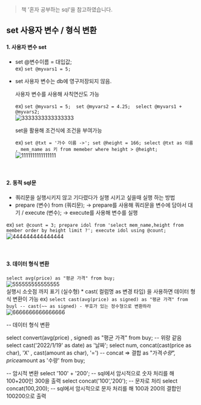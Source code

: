 > 책 '혼자 공부하는 sql'을 참고하였습니다.

## set 사용자 변수 / 형식 변환

#### 1. 사용자 변수 set
* set @변수이름 = 대입값; <br>
ex) ``` set @myvars1 = 5; ```
* set 사용자 변수는 db에 영구저장되지 않음.

	사용자 변수를 사용해 사칙연산도 가능 
	
	ex) ``` set @myvars1 = 5; 
	set @myvars2 = 4.25; 
	select @myvars1 + @myvars2; ```
	<br>
	![3333333333333333](https://user-images.githubusercontent.com/113004818/215254168-15197043-a219-4031-b108-af56716b0cfc.PNG)

	set을 활용해 조건식에 조건을 부여가능
	
	ex) ``` set @txt = '가수 이름 ->';
	set @height = 166;
	select @txt as 이름 , mem_name as 키 from memeber where height > @height; ``` 
	<br>
	![1111111111111111](https://user-images.githubusercontent.com/113004818/215254435-9563785a-2947-48c8-9669-3e3749459d0f.PNG)
	<br><br><br>

#### 2. 동적 sql문
* 쿼리문을 실행시키지 않고 기다렸다가 실행 시키고 싶을때 실행 하는 방법
* prepare (변수) from (쿼리문); -> prepare를 사용해 쿼리문을 변수에 담아서 대기 / execute (변수); -> execute를 사용해 변수를 실행
	
ex) ``` set @count = 3;
prepare idol from 'select mem_name,height from member order by height limit ?';
execute idol using @count; ```
<br>
![444444444444444](https://user-images.githubusercontent.com/113004818/215254716-83faaa7b-bb50-4280-925e-372ec20db1e2.PNG)
<br><br><br>

#### 3. 데이터 형식 변환
``` select avg(price) as "평균 가격" from buy; ```
<br>
![555555555555555](https://user-images.githubusercontent.com/113004818/215254853-41900630-3432-41f7-b67a-07e2b8ffbf83.PNG)
<br> 
실행시 소숫점 까지 표기 (실수형)
 	* cast( 컬럼명 as 변경 타입) 을 사용하면 데이터 형식 변환이 가능
 	ex) ``` select cast(avg(price) as signed) as "평균 가격" from buyl -- cast(~~ as signed) - 부호가 있는 정수형으로 변환하라 ```
 	<br>
	![6666666666666666](https://user-images.githubusercontent.com/113004818/215255004-90f4816f-91dc-4795-9219-d325d92640c4.PNG)
	
	



	
-- 데이터 형식 변환 

select convert(avg(price) , signed) as "평균 가격" from buy; -- 위랑 같음
select cast('2022/1/19' as date) as '날짜';
select num, concat(cast(price as char), 'X' , cast(amount as char), '=')  -- concat => 결합
	as "가격*수량", price*amount as '수량' from buy;
    
 -- 암시적 변환
 select '100' + '200'; -- sql에서 암시적으로 숫자 처리를 해 100+200인 300을 출력
 select concat('100','200'); -- 문자로 처리
 select concat(100,200); -- sql에서 암시적으로 문자 처리를 해 100과 200의 결합인 100200으로 출력
